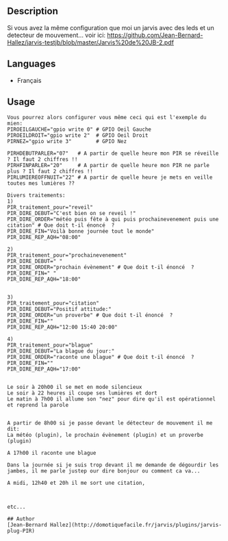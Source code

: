 <!---
IMPORTANT
=========
This README.md is displayed in the WebStore as well as within Jarvis app
Please do not change the structure of this file
Fill-in Description, Usage & Author sections
Make sure to rename the [en] folder into the language code your plugin is written in (ex: fr, es, de, it...)
For multi-language plugin:
- clone the language directory and translate commands/functions.sh
- optionally write the Description / Usage sections in several languages
-->
## Description

Si vous avez la même configuration que moi un jarvis avec des leds et un detecteur de mouvement... voir ici:
https://github.com/Jean-Bernard-Hallez/jarvis-testjb/blob/master/Jarvis%20de%20JB-2.pdf


## Languages

* Français


## Usage

```
Vous pourrez alors configurer vous même ceci qui est l'exemple du mien:
PIROEILGAUCHE="gpio write 0" # GPIO Oeil Gauche
PIROEILDROIT="gpio write 2"  # GPIO Oeil Droit
PIRNEZ="gpio write 3"        # GPIO Nez

PIRHDEBUTPARLER="07"   # A partir de quelle heure mon PIR se réveille ? Il faut 2 chiffres !!
PIRHFINPARLER="20"     # A partir de quelle heure mon PIR ne parle plus ? Il faut 2 chiffres !!
PIRLUMIEREOFFNUIT="22" # A partir de quelle heure je mets en veille toutes mes lumières ??

Divers traitements:
1)
PIR_traitement_pour="reveil"
PIR_DIRE_DEBUT="C'est bien on se reveil !"
PIR_DIRE_ORDER="météo puis fête à qui puis prochainevenement puis une citation" # Que doit t-il énoncé  ?
PIR_DIRE_FIN="Voilà bonne journée tout le monde"
PIR_DIRE_REP_AQH="08:00"

2)
PIR_traitement_pour="prochainevenement"
PIR_DIRE_DEBUT=" "
PIR_DIRE_ORDER="prochain évènement" # Que doit t-il énoncé  ?
PIR_DIRE_FIN=" "
PIR_DIRE_REP_AQH="18:00"


3)
PIR_traitement_pour="citation"
PIR_DIRE_DEBUT="Positif attitude:"
PIR_DIRE_ORDER="un proverbe" # Que doit t-il énoncé  ?
PIR_DIRE_FIN=""
PIR_DIRE_REP_AQH="12:00 15:40 20:00"

4)
PIR_traitement_pour="blague"
PIR_DIRE_DEBUT="La blague du jour:"
PIR_DIRE_ORDER="raconte une blague" # Que doit t-il énoncé  ?
PIR_DIRE_FIN=""
PIR_DIRE_REP_AQH="17:00"


Le soir à 20h00 il se met en mode silencieux
Le soir à 22 heures il coupe ses lumières et dort
Le matin à 7h00 il allume son "nez" pour dire qu'il est opérationnel et reprend la parole


A partir de 8h00 si je passe devant le détecteur de mouvement il me dit:
La météo (plugin), le prochain évènement (plugin) et un proverbe (plugin)

A 17h00 il raconte une blague

Dans la journée si je suis trop devant il me demande de dégourdir les jambes, il me parle justep our dire bonjour ou comment ca va...

A midi, 12h40 et 20h il me sort une citation, 



etc...

## Author
[Jean-Bernard Hallez](http://domotiquefacile.fr/jarvis/plugins/jarvis-plug-PIR)

